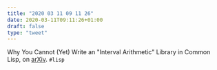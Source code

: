 ```yaml
---
title: "2020 03 11 09 11 26"
date: 2020-03-11T09:11:26+01:00
draft: false
type: "tweet"
---
```


Why You Cannot (Yet) Write an "Interval Arithmetic" Library in Common Lisp, on [arXiv](https://arxiv.org/abs/2003.03831). `#lisp`
